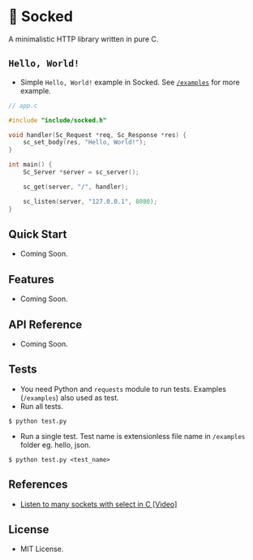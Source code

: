 # 🧦 Socked
A minimalistic HTTP library written in pure C.

## `Hello, World!`
* Simple `Hello, World!` example in Socked. See [`/examples`](https://github.com/orhanemree/socked/tree/master/examples) for more example.

```c
// app.c

#include "include/socked.h"

void handler(Sc_Request *req, Sc_Response *res) {
    sc_set_body(res, "Hello, World!");
}

int main() {
    Sc_Server *server = sc_server();

    sc_get(server, "/", handler);

    sc_listen(server, "127.0.0.1", 8080);
}
```

## Quick Start
* Coming Soon.

## Features
* Coming Soon.

## API Reference
* Coming Soon.

## Tests
* You need Python and `requests` module to run tests. Examples (`/examples`) also used as test.
* Run all tests.
```
$ python test.py
```
* Run a single test. Test name is extensionless file name in `/examples` folder eg. hello, json.
```
$ python test.py <test_name>
```


## References
* [Listen to many sockets with select in C [Video]](https://www.youtube.com/watch?v=Y6pFtgRdUts)


## License
* MIT License.